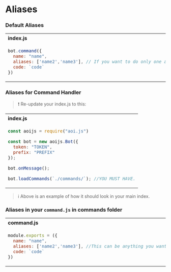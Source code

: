 # Aliases

### Default Aliases

<table>
  <tr><th align="left">
    index.js
  </th></tr>
  <tr><td>

  ```javascript
  bot.command({
    name: "name",
    aliases: ['name2','name3'], // If you want to do only one aliase you can do ['name2'] or just 'name2'
    code: `code`
  })
  ```
  </td></tr>
</table>

### Aliases for Command Handler

> ❗ Re-update your index.js to this:

<table>
  <tr><th align="left">
    index.js
  </th></tr>
  <tr><td>

  ```javascript
  const aoijs = require("aoi.js")

  const bot = new aoijs.Bot({
    token: "TOKEN", 
    prefix: "PREFIX"
  });

  bot.onMessage();

  bot.loadCommands(`./commands/`); //YOU MUST HAVE.
  ```
  </td></tr>
</table>

> ℹ️ Above is an example of how it should look in your main index.

### Aliases in your `command.js` in commands folder

<table>
  <tr><th align="left">
    command.js
  </th></tr>
  <tr><td>
    

  ```javascript
  module.exports = ({
    name: "name",
    aliases: ['name2','name3'], //This can be anything you want.
    code: `code`
  })
  ```
  </td></tr>
</table>
